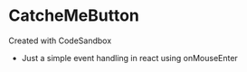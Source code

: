 # CatcheMeButton
Created with CodeSandbox
- Just a simple event handling in react using onMouseEnter
